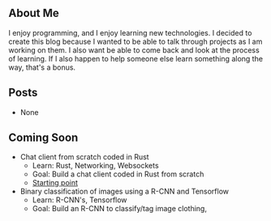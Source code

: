 ## About Me
I enjoy programming, and I enjoy learning new technologies. I decided to create this blog because I wanted to be able to talk through projects as I am working on them. I also want be able to come back and look at the process of learning. If I also happen to help someone else learn something along the way, that's a bonus.

## Posts
* None

## Coming Soon
* Chat client from scratch coded in Rust
    * Learn: Rust, Networking, Websockets
    * Goal: Build a chat client coded in Rust from scratch
    * [Starting point](https://nbaksalyar.github.io/2015/07/10/writing-chat-in-rust.html#handshake)
* Binary classification of images using a R-CNN and Tensorflow
    * Learn: R-CNN's, Tensorflow
    * Goal: Build an R-CNN to classify/tag image clothing,

